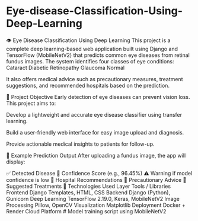 # Eye-disease-Classification-Using-Deep-Learning
👁️ Eye Disease Classification Using Deep Learning
This project is a complete deep learning-based web application built using Django and TensorFlow (MobileNetV2) that predicts common eye diseases from retinal fundus images.
The system identifies four classes of eye conditions:
Cataract
Diabetic Retinopathy
Glaucoma
Normal

It also offers medical advice such as precautionary measures, treatment suggestions, and recommended hospitals based on the prediction.

🧠 Project Objective
Early detection of eye diseases can prevent vision loss. This project aims to:

Develop a lightweight and accurate eye disease classifier using transfer learning.

Build a user-friendly web interface for easy image upload and diagnosis.

Provide actionable medical insights to patients for follow-up.

📸 Example Prediction Output
After uploading a fundus image, the app will display:

✅ Detected Disease
🎯 Confidence Score (e.g., 96.45%)
⚠️ Warning if model confidence is low
🏥 Hospital Recommendations
🥗 Precautionary Advice
💊 Suggested Treatments
🧱 Technologies Used
Layer	Tools / Libraries
Frontend	Django Templates, HTML, CSS
Backend	Django (Python), Gunicorn
Deep Learning	TensorFlow 2.19.0, Keras, MobileNetV2
Image Processing	Pillow, OpenCV
Visualization	Matplotlib
Deployment	Docker + Render Cloud Platform
                     # Model training script using MobileNetV2
                     
